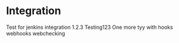 # Integration
Test for jenkins integration 1.2.3
Testing123
One more tyy with hooks
webhooks
webchecking
